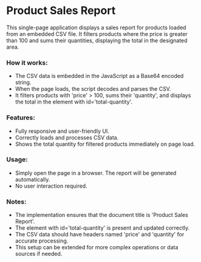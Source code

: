 # Product Sales Report

This single-page application displays a sales report for products loaded from an embedded CSV file. It filters products where the price is greater than 100 and sums their quantities, displaying the total in the designated area.

### How it works:
- The CSV data is embedded in the JavaScript as a Base64 encoded string.
- When the page loads, the script decodes and parses the CSV.
- It filters products with 'price' > 100, sums their 'quantity', and displays the total in the element with id='total-quantity'.

### Features:
- Fully responsive and user-friendly UI.
- Correctly loads and processes CSV data.
- Shows the total quantity for filtered products immediately on page load.

### Usage:
- Simply open the page in a browser. The report will be generated automatically.
- No user interaction required.

### Notes:
- The implementation ensures that the document title is 'Product Sales Report'.
- The element with id='total-quantity' is present and updated correctly.
- The CSV data should have headers named 'price' and 'quantity' for accurate processing.
- This setup can be extended for more complex operations or data sources if needed.